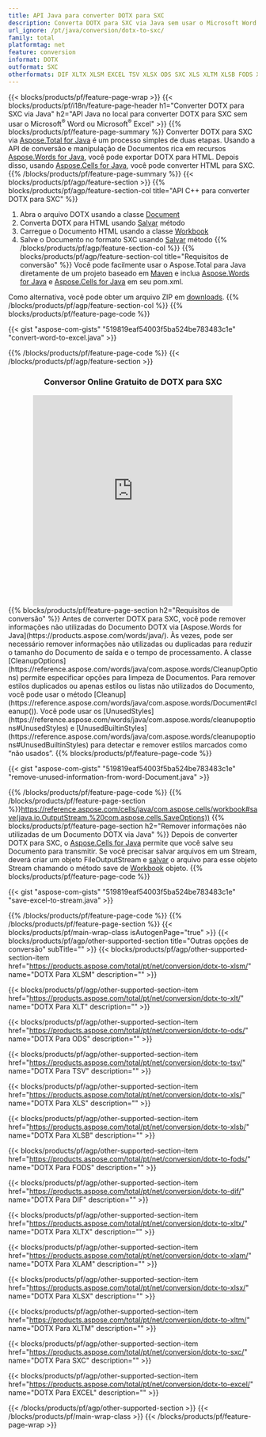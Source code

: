 ```yaml
---
title: API Java para converter DOTX para SXC
description: Converta DOTX para SXC via Java sem usar o Microsoft Word ou o Microsoft Excel
url_ignore: /pt/java/conversion/dotx-to-sxc/
family: total
platformtag: net
feature: conversion
informat: DOTX
outformat: SXC
otherformats: DIF XLTX XLSM EXCEL TSV XLSX ODS SXC XLS XLTM XLSB FODS XLT XLAM
---
```

{{< blocks/products/pf/feature-page-wrap >}}
{{< blocks/products/pf/i18n/feature-page-header h1="Converter DOTX para SXC via Java" h2="API Java no local para converter DOTX para SXC sem usar o Microsoft<sup>&reg;</sup> Word ou Microsoft<sup>&reg;</sup> Excel" >}}
{{% blocks/products/pf/feature-page-summary %}}
Converter DOTX para SXC via [Aspose.Total for Java](https://products.aspose.com/total/java/) é um processo simples de duas etapas. Usando a API de conversão e manipulação de Documentos rica em recursos [Aspose.Words for Java](https://products.aspose.com/words/java/), você pode exportar DOTX para HTML. Depois disso, usando [Aspose.Cells for Java](https://products.aspose.com/cells/java/), você pode converter HTML para SXC.
{{% /blocks/products/pf/feature-page-summary  %}}
{{< blocks/products/pf/agp/feature-section >}}
{{% blocks/products/pf/agp/feature-section-col title="API C++ para converter DOTX para SXC" %}}
1. Abra o arquivo DOTX usando a classe [Document](https://reference.aspose.com/words/java/com.aspose.words/Document)
2. Converta DOTX para HTML usando [Salvar](https://reference.aspose.com/words/java/com.aspose.words/Document#save(java.lang.String,com.aspose.words.SaveOptions) ) método
3. Carregue o Documento HTML usando a classe [Workbook](https://reference.aspose.com/cells/java/com.aspose.cells/Workbook)
4. Salve o Documento no formato SXC usando [Salvar](https://reference.aspose.com/cells/java/com.aspose.cells/workbook#save(java.lang.String,%20com.aspose.cells.SaveOptions)) método
{{% /blocks/products/pf/agp/feature-section-col %}}
{{% blocks/products/pf/agp/feature-section-col title="Requisitos de conversão" %}}
Você pode facilmente usar o Aspose.Total para Java diretamente de um projeto baseado em [Maven](https://releases.aspose.com/total/java/) e inclua [Aspose.Words for Java](https://dotxs.aspose.com/words/java/installation/) e [Aspose.Cells for Java](https://dotxs.aspose.com/cells/java/installation/) em seu pom.xml.

Como alternativa, você pode obter um arquivo ZIP em [downloads](https://releases.aspose.com/total/java).
{{% /blocks/products/pf/agp/feature-section-col %}}
{{% blocks/products/pf/feature-page-code %}}

{{< gist "aspose-com-gists" "519819eaf54003f5ba524be783483c1e" "convert-word-to-excel.java" >}}


{{% /blocks/products/pf/feature-page-code %}}
{{< /blocks/products/pf/agp/feature-section >}}
<div class="container-fluid agp-content bg-white aboutfile box-1 vh100 section nopbtm">
<div class=container>
<div class=row>
<div class="demobox tc col-md-12 padding-0" align="center">

<h3>Conversor Online Gratuito de DOTX para SXC</h3>

<iframe style="border: none; height: 426px;" scrolling="no" src="https://total-conversion-app-65z5r2lp.qa.k8s.dynabic.com/?to=sxc&from=dotx" id="child-iframe" width="80%"></iframe>

</div></div>
</div></div>
{{% blocks/products/pf/feature-page-section  h2="Requisitos de conversão" %}}
Antes de converter DOTX para SXC, você pode remover informações não utilizadas do Documento DOTX via [Aspose.Words for Java](https://products.aspose.com/words/java/). Às vezes, pode ser necessário remover informações não utilizadas ou duplicadas para reduzir o tamanho do Documento de saída e o tempo de processamento. A classe [CleanupOptions](https://reference.aspose.com/words/java/com.aspose.words/CleanupOptions) permite especificar opções para limpeza de Documentos. Para remover estilos duplicados ou apenas estilos ou listas não utilizados do Documento, você pode usar o método [Cleanup](https://reference.aspose.com/words/java/com.aspose.words/Document#cleanup()). Você pode usar os [UnusedStyles](https://reference.aspose.com/words/java/com.aspose.words/cleanupoptions#UnusedStyles) e [UnusedBuiltinStyles](https://reference.aspose.com/words/java/com.aspose.words/cleanupoptions#UnusedBuiltinStyles) para detectar e remover estilos marcados como “não usados”.  
{{% blocks/products/pf/feature-page-code %}}

{{< gist "aspose-com-gists" "519819eaf54003f5ba524be783483c1e" "remove-unused-information-from-word-Document.java" >}}

{{% /blocks/products/pf/feature-page-code  %}}
{{% /blocks/products/pf/feature-page-section %}}https://reference.aspose.com/cells/java/com.aspose.cells/workbook#save(java.io.OutputStream.%20com.aspose.cells.SaveOptions))
{{% blocks/products/pf/feature-page-section  h2="Remover informações não utilizadas de um Documento DOTX via Java" %}}
Depois de converter DOTX para SXC, o [Aspose.Cells for Java](https://products.aspose.com/cells/java/) permite que você salve seu Documento para transmitir. Se você precisar salvar arquivos em um Stream, deverá criar um objeto FileOutputStream e [salvar](https://reference.aspose.com/cells/java/com.aspose.cells/workbook#save(java.io.OutputStream.%20com.aspose.cells.SaveOptions)) o arquivo para esse objeto Stream chamando o método save de [Workbook](https://reference.aspose.com/cells/java/com.aspose.cells/Workbook) objeto. 
{{% blocks/products/pf/feature-page-code %}}

{{< gist "aspose-com-gists" "519819eaf54003f5ba524be783483c1e" "save-excel-to-stream.java" >}}

{{% /blocks/products/pf/feature-page-code  %}}
{{% /blocks/products/pf/feature-page-section %}}
{{< blocks/products/pf/main-wrap-class isAutogenPage="true" >}}
{{< blocks/products/pf/agp/other-supported-section title="Outras opções de conversão" subTitle="" >}}
{{< blocks/products/pf/agp/other-supported-section-item href="https://products.aspose.com/total/pt/net/conversion/dotx-to-xlsm/" name="DOTX Para XLSM" description="" >}}

{{< blocks/products/pf/agp/other-supported-section-item href="https://products.aspose.com/total/pt/net/conversion/dotx-to-xlt/" name="DOTX Para XLT" description="" >}}

{{< blocks/products/pf/agp/other-supported-section-item href="https://products.aspose.com/total/pt/net/conversion/dotx-to-ods/" name="DOTX Para ODS" description="" >}}

{{< blocks/products/pf/agp/other-supported-section-item href="https://products.aspose.com/total/pt/net/conversion/dotx-to-tsv/" name="DOTX Para TSV" description="" >}}

{{< blocks/products/pf/agp/other-supported-section-item href="https://products.aspose.com/total/pt/net/conversion/dotx-to-xls/" name="DOTX Para XLS" description="" >}}

{{< blocks/products/pf/agp/other-supported-section-item href="https://products.aspose.com/total/pt/net/conversion/dotx-to-xlsb/" name="DOTX Para XLSB" description="" >}}

{{< blocks/products/pf/agp/other-supported-section-item href="https://products.aspose.com/total/pt/net/conversion/dotx-to-fods/" name="DOTX Para FODS" description="" >}}

{{< blocks/products/pf/agp/other-supported-section-item href="https://products.aspose.com/total/pt/net/conversion/dotx-to-dif/" name="DOTX Para DIF" description="" >}}

{{< blocks/products/pf/agp/other-supported-section-item href="https://products.aspose.com/total/pt/net/conversion/dotx-to-xltx/" name="DOTX Para XLTX" description="" >}}

{{< blocks/products/pf/agp/other-supported-section-item href="https://products.aspose.com/total/pt/net/conversion/dotx-to-xlam/" name="DOTX Para XLAM" description="" >}}

{{< blocks/products/pf/agp/other-supported-section-item href="https://products.aspose.com/total/pt/net/conversion/dotx-to-xlsx/" name="DOTX Para XLSX" description="" >}}

{{< blocks/products/pf/agp/other-supported-section-item href="https://products.aspose.com/total/pt/net/conversion/dotx-to-xltm/" name="DOTX Para XLTM" description="" >}}

{{< blocks/products/pf/agp/other-supported-section-item href="https://products.aspose.com/total/pt/net/conversion/dotx-to-sxc/" name="DOTX Para SXC" description="" >}}

{{< blocks/products/pf/agp/other-supported-section-item href="https://products.aspose.com/total/pt/net/conversion/dotx-to-excel/" name="DOTX Para EXCEL" description="" >}}


{{< /blocks/products/pf/agp/other-supported-section >}}
{{< /blocks/products/pf/main-wrap-class >}}
{{< /blocks/products/pf/feature-page-wrap >}}